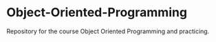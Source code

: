 # Object-Oriented-Programming
Repository for the course Object Oriented Programming and practicing.
